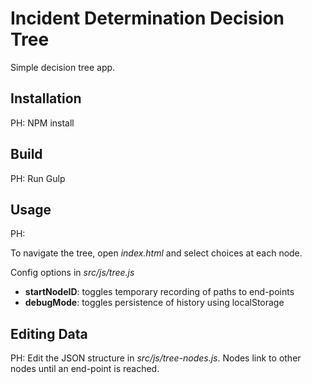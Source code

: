 # Incident Determination Decision Tree

Simple decision tree app.

## Installation
PH: NPM install

## Build
PH: Run Gulp

## Usage
PH:

To navigate the tree, open _index.html_ and select choices at each node.

Config options in _src/js/tree.js_

* **startNodeID**: toggles temporary recording of paths to end-points
* **debugMode**: toggles persistence of history using localStorage

## Editing Data
PH: Edit the JSON structure in _src/js/tree-nodes.js_. Nodes link to other nodes until an end-point is reached.
